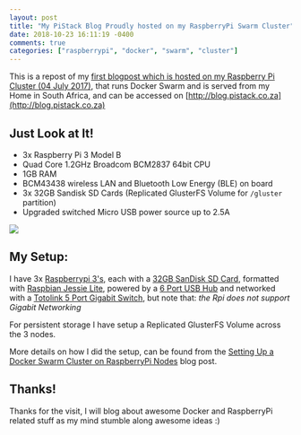 ```yaml
---
layout: post
title: "My PiStack Blog Proudly hosted on my RaspberryPi Swarm Cluster"
date: 2018-10-23 16:11:19 -0400
comments: true
categories: ["raspberrypi", "docker", "swarm", "cluster"] 
---
```


This is a repost of my [first blogpost which is hosted on my Raspberry Pi Cluster (04 July 2017)](http://blog.pistack.co.za/my-blog-proudly-hosted-on-my-raspberrypi-cluster/), that runs Docker Swarm and is served from my Home in South Africa, and can be accessed on [http://blog.pistack.co.za](http://blog.pistack.co.za)

## Just Look at It!

- 3x Raspberry Pi 3 Model B
- Quad Core 1.2GHz Broadcom BCM2837 64bit CPU
- 1GB RAM
- BCM43438 wireless LAN and Bluetooth Low Energy (BLE) on board
- 3x 32GB Sandisk SD Cards (Replicated GlusterFS Volume for <code>/gluster</code> partition) 
- Upgraded switched Micro USB power source up to 2.5A


![](https://objects.ruanbekker.com/assets/images/rpi-cluster.jpg)

## My Setup:

I have 3x [Raspberrypi 3's](https://www.raspberrypi.org/products/raspberry-pi-3-model-b/), each with a [32GB SanDisk SD Card](https://www.sandisk.com/home/memory-cards/sd-cards/ultra-sd), formatted with [Raspbian Jessie Lite](https://www.raspberrypi.org/downloads/raspbian/), powered by a [6 Port USB Hub](https://www.pishop.co.za/store/rpi-power/anidées-6-port-50w-high-power-usb-hub-25aport) and networked with a [Totolink 5 Port Gigabit Switch](https://m.takealot.com/#product_1?id=35258721), but note that: *the Rpi does not support Gigabit Networking*

For persistent storage I have setup a Replicated GlusterFS Volume across the 3 nodes. 

More details on how I did the setup, can be found from the [Setting Up a Docker Swarm Cluster on RaspberryPi Nodes](https://blog.ruanbekker.com/blog/2018/10/23/setting-up-a-docker-swarm-cluster-on-3-raspberrypi-nodes/) blog post.

## Thanks!

Thanks for the visit, I will blog about awesome Docker and RaspberryPi related stuff as my mind stumble along awesome ideas :) 
